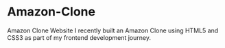 # Amazon-Clone
 Amazon Clone Website  I recently built an Amazon Clone using HTML5 and CSS3 as part of my frontend development journey.
